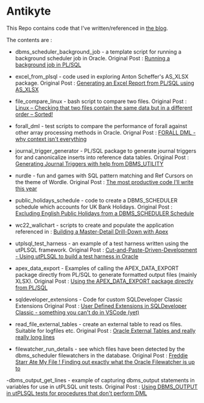 # Antikyte
This Repo contains code that I've written/referenced in [the blog](https://mikesmithers.wordpress.com).

The contents are :

- dbms_scheduler_background_job - a template script for running a background scheduler job in Oracle. Original Post : [Running a background job in PL/SQL](https://wp.me/pweWl-2ak)
  
- excel_from_plsql - code used in exploring Anton Scheffer's AS_XLSX package.
  Original Post : [Generating an Excel Report from PL/SQL using AS_XLSX](https://wp.me/pweWl-2p3)  

- file_compare_linux - bash script to compare two files.
  Original Post : [Linux – Checking that two files contain the same data but in a different order – Sorted!](https://wp.me/pweWl-2uJ)

- forall_dml - test scripts to compare the performance of forall against other array processing methods in Oracle. Orignal Post : [FORALL DML - why context isn't everything](https://wp.me/pweWl-2yY)

- journal_trigger_generator - PL/SQL package to generate journal triggers for and canonicalize inserts into reference data tables.
  Original Post : [Generating Journal Triggers with help from DBMS_UTILITY](https://wp.me/pweWl-2w5)

- nurdle - fun and games with SQL pattern matching and Ref Cursors on the theme of Wordle.
Original Post : [The most productive code I'll write this year](https://wp.me/pweWl-2jF)  

- public_holidays_schedule - code to create a DBMS_SCHEDULER schedule which accounts for UK Bank Holidays.
Original Post : [
Excluding English Public Holidays from a DBMS_SCHEDULER Schedule](https://wp.me/pweWl-2tR)
  
- wc22_wallchart - scripts to create and populate the application referenced in : [Building a Master-Detail Drill-Down with Apex](https://wp.me/pweWl-2wy)

- utplsql_test_harness - an example of a test harness written using the utPLSQL framework.
Original Post : [Cut-and-Paste-Driven-Development - Using utPLSQL to build a test harness in Oracle](https://wp.me/pweWl-2Gi)

- apex_data_export - Examples of calling the APEX_DATA_EXPORT package directly from PL/SQL to generate formatted output files (mainly XLSX).
Original Post : [Using the APEX_DATA_EXPORT package directly from PL/SQL](https://wp.me/pweWl-2JB)

- sqldeveloper_extensions - Code for custom SQLDeveloper Classic Extensions
 Original Post : [User Defined Extensions in SQLDeveloper Classic - something you can't do in VSCode (yet)](https://wp.me/pweWl-6pW)

 - read_file_external_tables - create an external table to read os files. Suitable for logfiles etc. 
 Original Post : [Oracle External Tables and really really long lines](https://wp.me/pweWl-6rd)

- filewatcher_run_details - see which files have been detected by the dbms_scheduler filewatchers in the database.
Original Post : [Freddie Starr Ate My File ! Finding out exactly what the Oracle Filewatcher is up to](https://wp.me/pweWl-2Mg)

-dbms_output_get_lines - example of capturing dbms_output statements in variables for use in utPLSQL unit tests.
Original Post : [Using DBMS_OUTPUT in utPLSQL tests for procedures that don't perform DML](https://wp.me/pweWl-6sb)